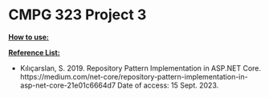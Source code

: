 # CMPG 323 Project 3

**<ins>How to use:</ins>**<br />


**<ins>Reference List:</ins>**
<ul>
  <li> Kılıçarslan, S. 2019. Repository Pattern Implementation in ASP.NET Core. https://medium.com/net-core/repository-pattern-implementation-in-asp-net-core-21e01c6664d7 Date of access: 15 Sept. 2023.

</li>
</ul>
